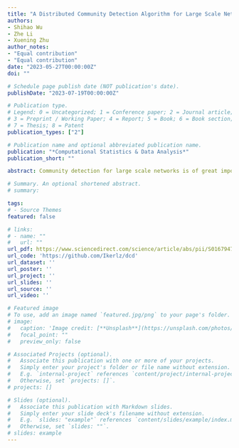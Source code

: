 ```yaml
---
title: "A Distributed Community Detection Algorithm for Large Scale Networks Under Stochastic Block Models"
authors:
- Shihao Wu
- Zhe Li
- Xuening Zhu
author_notes:
- "Equal contribution"
- "Equal contribution"
date: "2023-05-27T00:00:00Z"
doi: ""

# Schedule page publish date (NOT publication's date).
publishDate: "2023-07-19T00:00:00Z"

# Publication type.
# Legend: 0 = Uncategorized; 1 = Conference paper; 2 = Journal article;
# 3 = Preprint / Working Paper; 4 = Report; 5 = Book; 6 = Book section;
# 7 = Thesis; 8 = Patent
publication_types: ["2"]

# Publication name and optional abbreviated publication name.
publication: "*Computational Statistics & Data Analysis*"
publication_short: ""

abstract: Community detection for large scale networks is of great importance in modern data analysis. In this work, we develop a distributed spectral clustering algorithm to handle this task. Specifically, we distribute a certain number of pilot network nodes on the master server and the others on worker servers. A spectral clustering algorithm is first conducted on the master to select pseudo centers. Next, the indexes of the pseudo centers are broadcasted to workers to complete the distributed community detection task using an SVD (singular value decomposition) type algorithm. The proposed distributed algorithm has three advantages. First, the communication cost is low, since only the indexes of pseudo centers are communicated. Second, no further iterative algorithm is needed on workers while a “one-shot” computation suffices. Third, both the computational complexity and the storage requirements are much lower compared to using the whole adjacency matrix. We develop a Python package DCD (The Python package is provided in [https://github.com/Ikerlz/dcd](https://github.com/Ikerlz/dcd).) to implement the distributed algorithm on a Spark system and establish theoretical properties with respect to the estimation accuracy and mis-clustering rates under the stochastic block model. Experiments on a variety of synthetic and empirical datasets are carried out to further illustrate the advantages of the methodology.

# Summary. An optional shortened abstract.
# summary: 

tags:
# - Source Themes
featured: false

# links:
# - name: ""
#   url: ""
url_pdf: https://www.sciencedirect.com/science/article/abs/pii/S0167947323001056
url_code: 'https://github.com/Ikerlz/dcd'
url_dataset: ''
url_poster: ''
url_project: ''
url_slides: ''
url_source: ''
url_video: ''

# Featured image
# To use, add an image named `featured.jpg/png` to your page's folder. 
# image:
#   caption: 'Image credit: [**Unsplash**](https://unsplash.com/photos/jdD8gXaTZsc)'
#   focal_point: ""
#   preview_only: false

# Associated Projects (optional).
#   Associate this publication with one or more of your projects.
#   Simply enter your project's folder or file name without extension.
#   E.g. `internal-project` references `content/project/internal-project/index.md`.
#   Otherwise, set `projects: []`.
# projects: []

# Slides (optional).
#   Associate this publication with Markdown slides.
#   Simply enter your slide deck's filename without extension.
#   E.g. `slides: "example"` references `content/slides/example/index.md`.
#   Otherwise, set `slides: ""`.
# slides: example
---
```


<!-- {{% callout note %}}
Click the *Cite* button above to demo the feature to enable visitors to import publication metadata into their reference management software.
{{% /callout %}}

{{% callout note %}}
Create your slides in Markdown - click the *Slides* button to check out the example.
{{% /callout %}}

Supplementary notes can be added here, including [code, math, and images](https://wowchemy.com/docs/writing-markdown-latex/). -->
